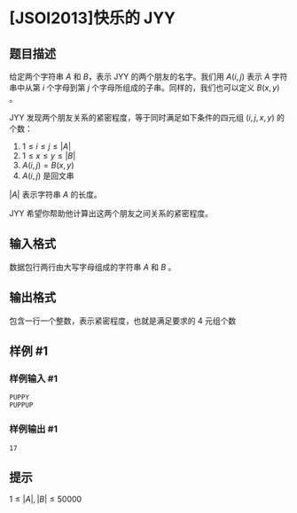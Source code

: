 # [JSOI2013]快乐的 JYY

## 题目描述

给定两个字符串 $A$ 和 $B$，表示 JYY 的两个朋友的名字。我们用 $A(i,\,j)$ 表示 $A$ 
字符串中从第 $i$ 个字母到第 $j$ 个字母所组成的子串。同样的，我们也可以定义 $B(x,\,y)$ 。

JYY 发现两个朋友关系的紧密程度，等于同时满足如下条件的四元组 $(i,\,j,\,x,\,y)$
的个数：
1. $1\leq i\leq j\leq |A|$
2. $1\leq x\leq y\leq |B|$
3. $A(i,\,j)=B(x,\,y)$
4. $A(i,\,j)$ 是回文串

$|A|$ 表示字符串 $A$ 的长度。

JYY 希望你帮助他计算出这两个朋友之间关系的紧密程度。

## 输入格式

数据包行两行由大写字母组成的字符串 $A$ 和 $B$ 。


## 输出格式

包含一行一个整数，表示紧密程度，也就是满足要求的 $4$ 元组个数

## 样例 #1

### 样例输入 #1
```
PUPPY
PUPPUP
```

### 样例输出 #1

```
17
```

## 提示

$1\leq |A|,\,|B|\leq 50000$
